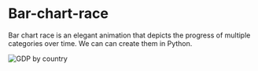 # Bar-chart-race
Bar chart race is an elegant animation that depicts the progress of multiple categories over time. We can can create them in Python.

![GDP by country](https://github.com/hanfei1986/Bar-chart-race/assets/59255164/0d31b0e0-9daf-4ca9-991c-01771fc75152)


